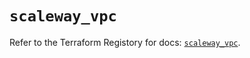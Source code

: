 # `scaleway_vpc`

Refer to the Terraform Registory for docs: [`scaleway_vpc`](https://registry.terraform.io/providers/scaleway/scaleway/2.27.0/docs/resources/vpc).
